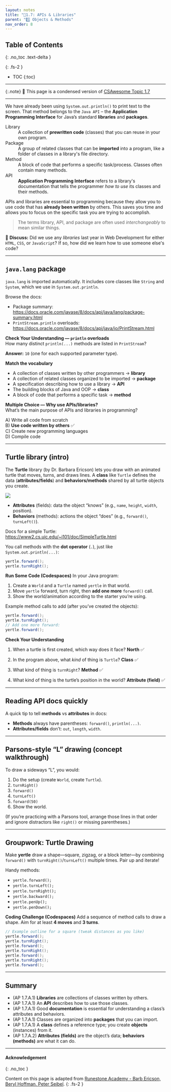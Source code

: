 ```yaml
---
layout: notes
title: "📓1.7: APIs & Libraries" 
parent: "1️⃣ Objects & Methods"
nav_order: 8
---
```


## Table of Contents
{: .no_toc .text-delta }

{: .fs-2 }
- TOC
{:toc}

---

{:.note}
📖 This page is a condensed version of [CSAwesome Topic 1.7](https://runestone.academy/ns/books/published/csawesome2/topic-1-7-APIs-and-libraries.html) 

---

We have already been using `System.out.println()` to print text to the screen. That method belongs to the `Java API` – the **Application Programming Interface** for Java’s standard **libraries** and **packages**.

<html>
  <dl>
    <dt>Library</dt>
    <dd>A collection of <strong>prewritten code</strong> (classes) that you can reuse in your own program.</dd>
    <dt>Package</dt>
    <dd>A group of related classes that can be <strong>imported</strong> into a program, like a folder of classes in a library's file directory.</dd>
    <dt>Method</dt>
    <dd>A block of code that performs a specific task/process. Classes often contain many methods.</dd>
    <dt>API</dt>
    <dd><strong>Application Programming Interface</strong> refers to a library's documentation that tells the programmer <em>how to use</em> its classes and their methods.</dd>
  </dl>
</html>

APIs and libraries are essential to programming because they allow you to use code that has **already been written** by others. This saves you time and allows you to focus on the specific task you are trying to accomplish.
> The terms library, API, and package are often used _interchangeably_ to mean similar things.

<div class="task" markdown="block">

💬 **Discuss:** Did we use any *libraries* last year in Web Development for either `HTML`, `CSS`, or `JavaScript`? If so, how did we learn how to use someone else's code?

</div>

---

## `java.lang` package

`java.lang` is imported automatically. It includes core classes like `String` and `System`, which we use in `System.out.println`.

Browse the docs:  
- Package summary: <https://docs.oracle.com/javase/8/docs/api/java/lang/package-summary.html>  
- `PrintStream.println` overloads: <https://docs.oracle.com/javase/8/docs/api/java/io/PrintStream.html>

<div class="task" markdown="block">

**Check Your Understanding — `println` overloads**  
How many distinct `println(...)` methods are listed in `PrintStream`?

**Answer:** `10` (one for each supported parameter type).

</div>

<div class="task" markdown="block">

**Match the vocabulary**  
- A collection of classes written by other programmers → **library**  
- A collection of related classes organized to be imported → **package**  
- A specification describing how to use a library → **API**  
- The building blocks of Java and OOP → **class**  
- A block of code that performs a specific task → **method**

</div>

<div class="task" markdown="block">

**Multiple Choice — Why use APIs/libraries?**  
What’s the main purpose of APIs and libraries in programming?

A) Write all code from scratch  
B) **Use code written by others** ✅  
C) Create new programming languages  
D) Compile code

</div>

---

## Turtle library (intro)

The **Turtle** library (by Dr. Barbara Ericson) lets you draw with an animated turtle that moves, turns, and draws lines. A **class** like `Turtle` defines the data (**attributes/fields**) and **behaviors/methods** shared by all turtle objects you create.

![](Figures/turtleOOD.png)

- **Attributes** (fields): data the object “knows” (e.g., `name`, `height`, `width`, position).  
- **Behaviors** (methods): actions the object “does” (e.g., `forward()`, `turnLeft()`).

Docs for a simple Turtle: <https://www2.cs.uic.edu/~i101/doc/SimpleTurtle.html>

You call methods with the **dot operator** (`.`), just like `System.out.println(...)`:

```java
yertle.forward();
yertle.turnRight();
````

<div class="task" markdown="block">

**Run Some Code (Codespaces)**
In your Java program:

1. Create a `World` and a `Turtle` named `yertle` in that world.
2. Move `yertle` forward, turn right, then **add one more** `forward()` call.
3. Show the world/animation according to the starter you’re using.

Example method calls to add (after you’ve created the objects):

```java
yertle.forward();
yertle.turnRight();
// Add one more forward:
yertle.forward();
```

</div>

<div class="task" markdown="block">

**Check Your Understanding**

1. When a turtle is first created, which way does it face?
   **North** ✅

2. In the program above, what *kind* of thing is `Turtle`?
   **Class** ✅

3. What kind of thing is `turnRight`?
   **Method** ✅

4. What kind of thing is the turtle’s position in the world?
   **Attribute (field)** ✅

</div>

---

## Reading API docs quickly

A quick tip to tell **methods** vs **attributes** in docs:

* **Methods** always have parentheses: `forward()`, `println(...)`.
* **Attributes/fields** don’t: `out`, `length`, `width`.

---

## Parsons-style “L” drawing (concept walkthrough)

To draw a sideways “L”, you would:

1. Do the setup (create `World`, create `Turtle`).
2. `turnRight()`
3. `forward()`
4. `turnLeft()`
5. `forward(50)`
6. Show the world.

(If you’re practicing with a Parsons tool, arrange those lines in that order and ignore distractors like `right()` or missing parentheses.)

---

## Groupwork: Turtle Drawing

Make **yertle** draw a shape—square, zigzag, or a block letter—by combining `forward()` with `turnRight()`/`turnLeft()` multiple times. Pair up and iterate!

Handy methods:

* `yertle.forward();`
* `yertle.turnLeft();`
* `yertle.turnRight();`
* `yertle.backward();`
* `yertle.penUp();`
* `yertle.penDown();`

<div class="task" markdown="block">

**Coding Challenge (Codespaces)**
Add a sequence of method calls to draw a shape. Aim for at least **4 moves** and **3 turns**.

```java
// Example outline for a square (tweak distances as you like)
yertle.forward();
yertle.turnRight();
yertle.forward();
yertle.turnRight();
yertle.forward();
yertle.turnRight();
yertle.forward();
```

</div>

---

## Summary

* (AP 1.7.A.1) **Libraries** are collections of classes written by others.
* (AP 1.7.A.1) An **API** describes how to use those classes.
* (AP 1.7.A.1) Good **documentation** is essential for understanding a class’s attributes and behaviors.
* (AP 1.7.A.1) Classes are organized into **packages** that you can import.
* (AP 1.7.A.1) A **class** defines a reference type; you create **objects** (instances) from it.
* (AP 1.7.A.2) **Attributes (fields)** are the object’s data; **behaviors (methods)** are what it can do.

---

#### Acknowledgement
{: .no_toc }

Content on this page is adapted from [Runestone Academy - Barb Ericson, Beryl Hoffman, Peter Seibel](https://runestone.academy/ns/books/published/csawesome2/csawesome2.html).
{: .fs-2 }
